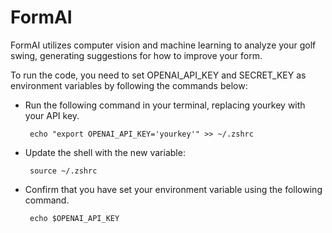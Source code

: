 # FormAI
FormAI utilizes computer vision and machine learning to analyze your golf swing, generating suggestions for how to improve your form.

To run the code, you need to set OPENAI_API_KEY and SECRET_KEY as environment variables by following the commands below: 


   
- Run the following command in your terminal, replacing yourkey with your API key. 

       echo "export OPENAI_API_KEY='yourkey'" >> ~/.zshrc
 

- Update the shell with the new variable:

       source ~/.zshrc
 

- Confirm that you have set your environment variable using the following command. 

       echo $OPENAI_API_KEY

